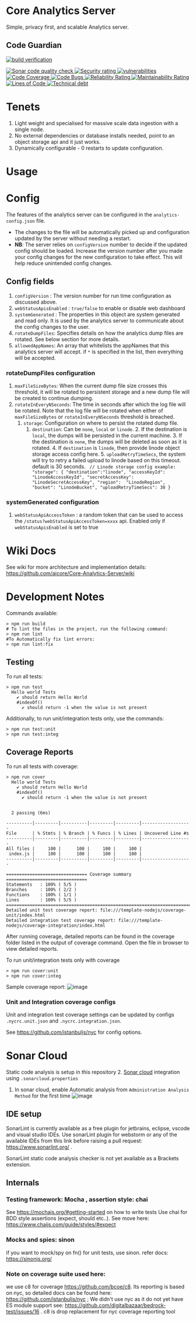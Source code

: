 # Core Analytics Server
Simple, privacy first, and scalable Analytics server.

## Code Guardian
[![<app> build verification](https://github.com/aicore/Core-Analytics-Server/actions/workflows/build_verify.yml/badge.svg)](https://github.com/aicore/template-nodejs/actions/workflows/build_verify.yml)

<a href="https://sonarcloud.io/summary/new_code?id=aicore_Core-Analytics-Server">
  <img src="https://sonarcloud.io/api/project_badges/measure?project=aicore_Core-Analytics-Server&metric=alert_status" alt="Sonar code quality check" />
  <img src="https://sonarcloud.io/api/project_badges/measure?project=aicore_Core-Analytics-Server&metric=security_rating" alt="Security rating" />
  <img src="https://sonarcloud.io/api/project_badges/measure?project=aicore_Core-Analytics-Server&metric=vulnerabilities" alt="vulnerabilities" />
  <img src="https://sonarcloud.io/api/project_badges/measure?project=aicore_Core-Analytics-Server&metric=coverage" alt="Code Coverage" />
  <img src="https://sonarcloud.io/api/project_badges/measure?project=aicore_Core-Analytics-Server&metric=bugs" alt="Code Bugs" />
  <img src="https://sonarcloud.io/api/project_badges/measure?project=aicore_Core-Analytics-Server&metric=reliability_rating" alt="Reliability Rating" />
  <img src="https://sonarcloud.io/api/project_badges/measure?project=aicore_Core-Analytics-Server&metric=sqale_rating" alt="Maintainability Rating" />
  <img src="https://sonarcloud.io/api/project_badges/measure?project=aicore_Core-Analytics-Server&metric=ncloc" alt="Lines of Code" />
  <img src="https://sonarcloud.io/api/project_badges/measure?project=aicore_Core-Analytics-Server&metric=sqale_index" alt="Technical debt" />
</a>

# Tenets
1. Light weight and specialised for massive scale data ingestion with a single node.
2. No external dependencies or database installs needed, point to an object storage api and it just works.
3. Dynamically configurable - 0 restarts to update configuration.

# Usage

# Config
The features of the analytics server can be configured in the `analytics-config.json` file.
* The changes to the file will be automatically picked up and configuration updated by the server without needing a restart.
* **NB**: The server relies on `configVersion` number to decide if the updated config should be loaded. Increase the version number after you made your config
changes for the new configuration to take effect. This will help reduce unintended config changes.

## Config fields
1. `configVersion` : The version number for run time configuration as discussed above.
2. `webStatusApisEnabled` : `true/false` to enable or disable web dashboard
3. `systemGenerated` : The properties in this object are system generated and read only. It is used by the analytics server to communicate about the
config changes to the user.
4. `rotateDumpFiles`: Specifies details on how the analytics dump files are rotated. See below 
section for more details.
5. `allowedAppNames`: An array that whitelists the appNames that this analytics
server will accept. if `*` is specified in the list, then everything will be accepted.

### rotateDumpFiles configuration
1. `maxFileSizeBytes`: When the current dump file size crosses this threshold, it will be rotated 
to persistent storage and a new dump file will be created to continue dumping.
2. `rotateInEveryNSeconds`: The time in seconds after which the log file will be rotated. Note that the log file
will be rotated when either of `maxFileSizeBytes` or `rotateInEveryNSeconds` threshold is breached.
   1. `storage`: Configuration on where to persist the rotated dump file.
      1. `destination`: Can be `none`, `local` or `linode`. 
          2. If the destination is `local`, the dumps will be persisted in the current machine.
          3. If the destination is `none`, the dumps will be deleted as soon as it is rotated.
          4. If `destination` is `linode`, then provide linode object storage access config here.
          5. `uploadRetryTimeSecs`, the system will try to retry a failed upload to linode based on this timeout. 
         default is 30 seconds.
             ``` 
             // Linode storage config example: 
             "storage": {
                "destination":"linode",
                "accessKeyId":  "LinodeAccessKeyId",
                "secretAccessKey":  "LinodeSecretAccessKey",
                "region":  "LinodeRegion",
                "bucket": "LinodeBucket",
                "uploadRetryTimeSecs": 30
             }
             ```

### systemGenerated configuration
1. `webStatusApiAccessToken` : a random token that can be used to access the `/status?webStatusApiAccessToken=xxxx` api.
Enabled only if `webStatusApisEnabled` is set to true

# Wiki Docs
See wiki for more architecture and implementation details: https://github.com/aicore/Core-Analytics-Server/wiki

# Development Notes
Commands available:
```shell
> npm run build
# To lint the files in the project, run the following command:
> npm run lint
#To Automatically fix lint errors:
> npm run lint:fix
```

## Testing
To run all tests:
```shell
> npm run test
  Hello world Tests
    ✔ should return Hello World
    #indexOf()
      ✔ should return -1 when the value is not present
```

Additionally, to run unit/integration tests only, use the commands:
```shell
> npm run test:unit
> npm run test:integ
```

## Coverage Reports
To run all tests with coverage:

```shell
> npm run cover
  Hello world Tests
    ✔ should return Hello World
    #indexOf()
      ✔ should return -1 when the value is not present


  2 passing (6ms)

----------|---------|----------|---------|---------|-------------------
File      | % Stmts | % Branch | % Funcs | % Lines | Uncovered Line #s 
----------|---------|----------|---------|---------|-------------------
All files |     100 |      100 |     100 |     100 |                   
 index.js |     100 |      100 |     100 |     100 |                   
----------|---------|----------|---------|---------|-------------------

=============================== Coverage summary ===============================
Statements   : 100% ( 5/5 )
Branches     : 100% ( 2/2 )
Functions    : 100% ( 1/1 )
Lines        : 100% ( 5/5 )
================================================================================
Detailed unit test coverage report: file:///template-nodejs/coverage-unit/index.html
Detailed integration test coverage report: file:///template-nodejs/coverage-integration/index.html
```
After running coverage, detailed reports can be found in the coverage folder listed in the output of coverage command.
Open the file in browser to view detailed reports.

To run unit/integration tests only with coverage
```shell
> npm run cover:unit
> npm run cover:integ
```

Sample coverage report:
![image](https://user-images.githubusercontent.com/5336369/148687351-6d6c12a2-a232-433d-ab62-2cf5d39c96bd.png)

### Unit and Integration coverage configs
Unit and integration test coverage settings can be updated by configs `.nycrc.unit.json` and `.nycrc.integration.json`.

See https://github.com/istanbuljs/nyc for config options.

# Sonar Cloud
Static code analysis is setup in this repository
2. [Sonar cloud](https://sonarcloud.io/) integration using `.sonarcloud.properties`
   1. In sonar cloud, enable Automatic analysis from `Administration
      Analysis Method` for the first time ![image](https://user-images.githubusercontent.com/5336369/148695840-65585d04-5e59-450b-8794-54ca3c62b9fe.png)

## IDE setup
SonarLint is currently available as a free plugin for jetbrains, eclipse, vscode and visual studio IDEs.
Use sonarLint plugin for webstorm or any of the available
IDEs from this link before raising a pull request: https://www.sonarlint.org/ .

SonarLint static code analysis checker is not yet available as a Brackets
extension.

## Internals
### Testing framework: Mocha , assertion style: chai
 See https://mochajs.org/#getting-started on how to write tests
 Use chai for BDD style assertions (expect, should etc..). See move here: https://www.chaijs.com/guide/styles/#expect

### Mocks and spies: sinon
 if you want to mock/spy on fn() for unit tests, use sinon. refer docs: https://sinonjs.org/

### Note on coverage suite used here:
we use c8 for coverage https://github.com/bcoe/c8. Its reporting is based on nyc, so detailed docs can be found
 here: https://github.com/istanbuljs/nyc ; We didn't use nyc as it do not yet have ES module support
 see: https://github.com/digitalbazaar/bedrock-test/issues/16 . c8 is drop replacement for nyc coverage reporting tool
